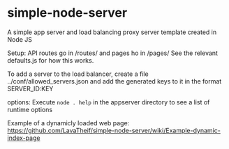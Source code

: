 # simple-node-server
A simple app server and load balancing proxy server template created in Node JS

Setup: API routes go in /routes/ and pages ho in /pages/ See the relevant defaults.js for how this works.

To add a server to the load balancer, create a file ../conf/allowed_servers.json and add the generated keys to it in the format SERVER_ID:KEY


options: Execute `node . help` in the appserver directory to see a list of runtime options

Example of a dynamicly loaded web page: https://github.com/LavaTheif/simple-node-server/wiki/Example-dynamic-index-page
